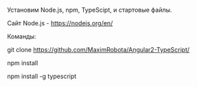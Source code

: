 Установим Node.js, npm, TypeScipt, и стартовые файлы.

Сайт Node.js - https://nodejs.org/en/

Команды:

git clone https://github.com/MaximRobota/Angular2-TypeScript/

npm install

npm install -g typescript

